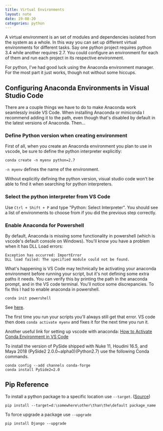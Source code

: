 ```yaml
---
title: Virtual Environments
layout: note
date: 19-08-20
categories: python
---
```


A virtual environment is an set of modules and dependencies isolated from the system as a whole. In this way you can set up different virtual environments for different tasks. Say one python project requires python 3.4 while another requires 2.7. You could configure an environment for each of them and run each project in its respective environment. 

For python, I've had good luck using the Anaconda environment manager. For the most part it just works, though not without some hiccups. 

## Configuring Anaconda Environments in Visual Studio Code
There are a couple things we have to do to make Anaconda work seamlessly inside VS Code. When installing Anaconda or miniconda I recommend adding it to the path, even though that's disabled by default in the latest versions of Anaconda. Then...

### Define Python version when creating environment
First of all, when you create an Anaconda environment you plan to use in vscode, be sure to define the python interpreter explicitly:

```
conda create -n myenv python=2.7
```

`-n myenv` defines the name of the environment.

Without explicitly defining the python version, visual studio code won't be able to find it when searching for python interpreters. 

### Select the python interpreter from VS Code
Use `Ctrl + Shift + P` and type "Python: Select Interpreter". You should see a list of environments to choose from if you did the previous step correctly.

### Enable Anaconda for Powershell
By default, Anaconda is missing some functionality in powershell (which is vscode's default console on Windows). You'll know you have a problem when it has DLL Load errors:

```
Exception has occurred: ImportError
DLL load failed: The specified module could not be found.
```

What's happening is VS Code may technically be activating your anaconda environment before running your script, but it's not defining some extra paths it needs. You can verify this by printing the path in the anaconda prompt, and in the VS code terminal. You'll notice some discrepancies. To fix this I had to enable anaconda in powershell.

```
conda init powershell
```

See [here](https://stackoverflow.com/questions/47800794/how-to-activate-different-anaconda-environment-from-powershell).


The first time you run your scripts you'll always still get that error. VS code then does `conda activate myenv` and fixes it for the next time you run it.

Another useful link for setting up vscode with anaconda: [How to Activate Conda Environment in VS Code](https://medium.com/@udiyosovzon/how-to-activate-conda-environment-in-vs-code-ce599497f20d)


To install the version of PySide shipped with Nuke 11, Houdini 16.5, and Maya 2018 (PySide2 2.0.0~alpha0)(Python2.7) use the following Conda commands.

```
conda config --add channels conda-forge
conda install PySide2=2.0
```

## Pip Reference

To install a python package to a specific location use ```--target```. ([Source](https://stackoverflow.com/questions/2915471/install-a-python-package-into-a-different-directory-using-pip))

```
pip install --target=d:\somewhere\other\than\the\default package_name
```

To force upgrade a package use ```--upgrade```
```
pip install Django --upgrade
```